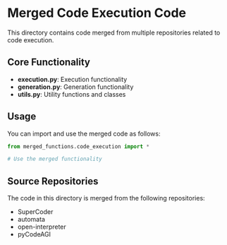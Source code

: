 # Merged Code Execution Code

This directory contains code merged from multiple repositories related to code execution.

## Core Functionality

- **execution.py**: Execution functionality
- **generation.py**: Generation functionality
- **utils.py**: Utility functions and classes

## Usage

You can import and use the merged code as follows:

```python
from merged_functions.code_execution import *

# Use the merged functionality
```

## Source Repositories

The code in this directory is merged from the following repositories:

- SuperCoder
- automata
- open-interpreter
- pyCodeAGI
